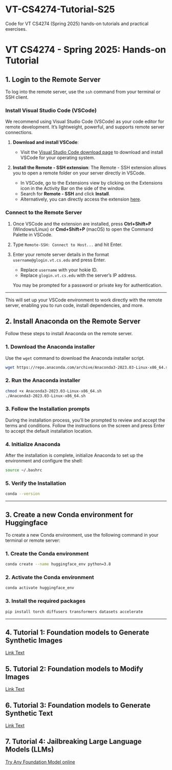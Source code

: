 # VT-CS4274-Tutorial-S25
Code for VT CS4274 (Spring 2025) hands-on tutorials and practical exercises.


# VT CS4274 - Spring 2025: Hands-on Tutorial

## 1. Login to the Remote Server

To log into the remote server, use the `ssh` command from your terminal or SSH client.

### Install Visual Studio Code (VSCode)

We recommend using Visual Studio Code (VSCode) as your code editor for remote development. It’s lightweight, powerful, and supports remote server connections.

1. **Download and install VSCode**:  
   - Visit the [Visual Studio Code download page](https://code.visualstudio.com/) to download and install VSCode for your operating system.

2. **Install the Remote - SSH extension**:
   The Remote - SSH extension allows you to open a remote folder on your server directly in VSCode.

   - In VSCode, go to the Extensions view by clicking on the Extensions icon in the Activity Bar on the side of the window.
   - Search for **Remote - SSH** and click **Install**.
   - Alternatively, you can directly access the extension [here](https://marketplace.visualstudio.com/items?itemName=ms-vscode-remote.remote-ssh).

### Connect to the Remote Server

1. Once VSCode and the extension are installed, press **Ctrl+Shift+P** (Windows/Linux) or **Cmd+Shift+P** (macOS) to open the Command Palette in VSCode.

2. Type `Remote-SSH: Connect to Host...` and hit Enter.

3. Enter your remote server details in the format `username@glogin.vt.cs.edu` and press Enter.

   - Replace `username` with your hokie ID.
   - Replace `glogin.vt.cs.edu` with the server’s IP address.

   You may be prompted for a password or private key for authentication.

---

This will set up your VSCode environment to work directly with the remote server, enabling you to run code, install dependencies, and more.

## 2. Install Anaconda on the Remote Server

Follow these steps to install Anaconda on the remote server.

### 1. Download the Anaconda installer

Use the `wget` command to download the Anaconda installer script.

   ```bash
   wget https://repo.anaconda.com/archive/Anaconda3-2023.03-Linux-x86_64.sh
```

### 2. Run the Anaconda installer
  ```bash
chmod +x Anaconda3-2023.03-Linux-x86_64.sh
./Anaconda3-2023.03-Linux-x86_64.sh
```

### 3. Follow the Installation prompts
During the installation process, you’ll be prompted to review and accept the terms and conditions. Follow the instructions on the screen and press Enter to accept the default installation location.

### 4. Initialize Anaconda
After the installation is complete, initialize Anaconda to set up the environment and configure the shell:
```bash
source ~/.bashrc
```

### 5. Verify the Installation

```bash
conda --version
```
---

## 3. Create a new Conda environment for Huggingface

To create a new Conda environment, use the following command in your terminal or remote server:

### 1. Create the Conda environment

```bash
conda create --name huggingface_env python=3.8
```

### 2. Activate the Conda environment

```bash
conda activate huggingface_env
```

### 3. Install the required packages

```bash
pip install torch diffusers transformers datasets accelerate
```
---

## 4. Tutorial 1: Foundation models to Generate Synthetic Images

[Link Text](https://github.com/username/repository-name/blob/main/path/to/file)

## 5. Tutorial 2: Foundation models to Modify Images

[Link Text](https://github.com/username/repository-name/blob/main/path/to/file)

## 6. Tutorial 3: Foundation models to Generate Synthetic Text

[Link Text](https://github.com/username/repository-name/blob/main/path/to/file)

## 7. Tutorial 4: Jailbreaking Large Language Models (LLMs)

[Try Any Foundation Model online](https://lmarena.ai)

